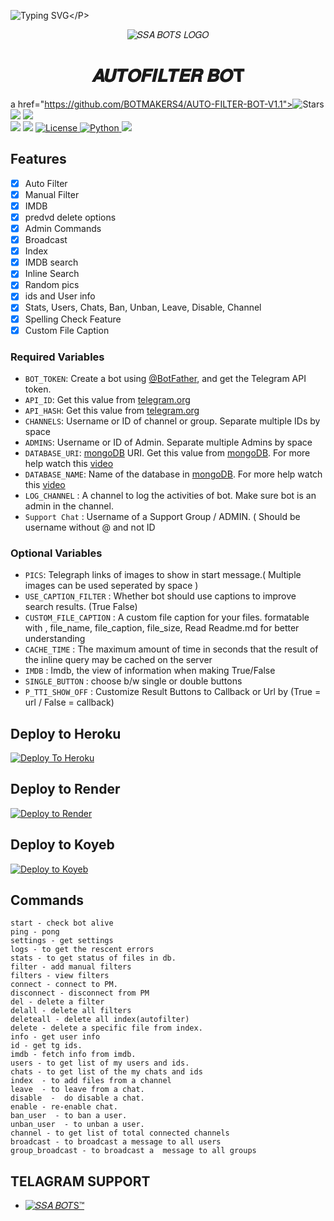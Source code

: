 ![Typing SVG](https://readme-typing-svg.herokuapp.com/?lines=𝑨𝑼𝑻𝑶𝑭𝑰𝑳𝑻𝑬𝑹+𝑩𝑶𝑻+𝑪𝑹𝑬𝑨𝑻𝑬𝑫+𝑩𝒀+🇸​​​​​🇸​​​​​🇦​​​​​+🇧​​​​​🇴​​​​​🇹​​​​​🇸​​​​​™!;𝐏𝐎𝐖𝐄𝐑𝐅𝐔𝐋𝐋+𝐓𝐆+𝑨𝑼𝑻𝑶𝑭𝑰𝑳𝑻𝑬𝑹+𝐁𝐎𝐓!)</P>
<p align="center">
  <img src="https://graph.org/file/92002e32beda4eca56f0f.jpg" alt="𝑆𝑆𝐴 𝐵𝑂𝑇𝑆 𝐿𝑂𝐺𝑂">
  </p>
<h1 align="center">
  <b> 𝑨𝑼𝑻𝑶𝑭𝑰𝑳𝑻𝑬𝑹 𝑩𝑶𝐓</b>
</h1>

a href="https://github.com/BOTMAKERS4/AUTO-FILTER-BOT-V1.1"><img src="https://img.shields.io/github/stars/BOTMAKERS4/AUTO-FILTER-BOT-V1.1?color=black&logo=github&logoColor=black&style=for-the-badge" alt="Stars"/> </a>
<a href="https://github.com/BOTMAKERS4/AUTO-FILTER-BOT-V1.1/network/members"> <img src="https://img.shields.io/github/forks/BOTMAKERS4/AUTO-FILTER-BOT-V1.1?color=black&logo=github&logoColor=black&style=for-the-badge" /></a>
<a href="https://github.com/BOTMAKERS4/AUTO-FILTER-BOT-V1.1"> <img src="https://img.shields.io/github/repo-size/BOTMAKERS4/AUTO-FILTER-BOT-V1.1?color=skyblue&logo=github&logoColor=blue&style=for-the-badge" /></a>   
<a href="https://github.com/BOTMAKERS4/AUTO-FILTER-BOT-V1.1/commit/main"> <img src="https://img.shields.io/github/last-commit/BOTMAKERS4/AUTO-FILTER-BOT-V1.1?color=black&logo=github&logoColor=black&style=for-the-badge" /></a>
<a href="https://github.com/BOTMAKERS4/AUTO-FILTER-BOT-V1.1"> <img src="https://img.shields.io/github/contributors/BOTMAKERS4/AUTO-FILTER-BOT-V1.1?color=skyblue&logo=github&logoColor=blue&style=for-the-badge" /></a>
<a href="https://github.com/BOTMAKERS4/AUTO-FILTER-BOT-V1.1/blob/main/LICENSE"> <img src="https://img.shields.io/badge/License- GPL 2.0 license -blueviolet?style=for-the-badge" alt="License" /> </a>
<a href="https://www.python.org/"> <img src="https://img.shields.io/badge/Written%20in-Python-skyblue?style=for-the-badge&logo=python" alt="Python" /> </a>
<a href="https://pypi.org/project/Pyrogram/"> <img src="https://img.shields.io/pypi/v/pyrogram?color=white&label=pyrogram&logo=python&logoColor=blue&style=for-the-badge" /></a>


## Features

- [x] Auto Filter
- [x] Manual Filter
- [x] IMDB
- [x] predvd delete options
- [x] Admin Commands
- [x] Broadcast
- [x] Index
- [x] IMDB search
- [x] Inline Search
- [x] Random pics
- [x] ids and User info 
- [x] Stats, Users, Chats, Ban, Unban, Leave, Disable, Channel
- [x] Spelling Check Feature
- [x] Custom File Caption

### Required Variables
* `BOT_TOKEN`: Create a bot using [@BotFather](https://telegram.dog/BotFather), and get the Telegram API token.
* `API_ID`: Get this value from [telegram.org](https://my.telegram.org/apps)
* `API_HASH`: Get this value from [telegram.org](https://my.telegram.org/apps)
* `CHANNELS`: Username or ID of channel or group. Separate multiple IDs by space
* `ADMINS`: Username or ID of Admin. Separate multiple Admins by space
* `DATABASE_URI`: [mongoDB](https://www.mongodb.com) URI. Get this value from [mongoDB](https://www.mongodb.com). For more help watch this [video](https://youtu.be/1G1XwEOnxxo)
* `DATABASE_NAME`: Name of the database in [mongoDB](https://www.mongodb.com). For more help watch this [video](https://youtu.be/1G1XwEOnxxo)
* `LOG_CHANNEL` : A channel to log the activities of bot. Make sure bot is an admin in the channel.
* `Support Chat` : Username of a Support Group / ADMIN. ( Should be username without @ and not ID
 ### Optional Variables
* `PICS`: Telegraph links of images to show in start message.( Multiple images can be used seperated by space )
* `USE_CAPTION_FILTER` : Whether bot should use captions to improve search results. (True False)
* `CUSTOM_FILE_CAPTION` : A custom file caption for your files. formatable with , file_name, file_caption, file_size, Read Readme.md for better understanding
* `CACHE_TIME` : The maximum amount of time in seconds that the result of the inline query may be cached on the server
* `IMDB` : Imdb, the view of information when making True/False
* `SINGLE_BUTTON` : choose b/w single or double buttons 
* `P_TTI_SHOW_OFF` : Customize Result Buttons to Callback or Url by (True = url / False = callback)

 ## Deploy to Heroku 
 
 [![Deploy To Heroku](https://www.herokucdn.com/deploy/button.svg)](https://heroku.com/deploy?template=https://github.com/BOTMAKERS4/AUTO-FILTER-BOT-V1.1)

 ## Deploy to Render

 [![Deploy to Render](https://render.com/images/deploy-to-render-button.svg)](https://render.com/deploy?repo=https://github.com/BOTMAKERS4/AUTO-FILTER-BOT-V1.1)

 ## Deploy to Koyeb

 [![Deploy to Koyeb](https://www.koyeb.com/static/images/deploy/button.svg)](https://app.koyeb.com/deploy?type=git&repository=github.com//BOTMAKERS4/AUTO-FILTER-BOT-V1.1&env[BOT_TOKEN]&env[API_ID]&env[API_HASH]&env[ADMIN]&env[DB_URL]&env[DB_NAME]=-SSABOTS&env[FORCE_SUB]&env[START_PIC]&env[PORT]=8080&run_command=python%20bot.py&branch=main&name=AUTO-FILTER-BOT) 
 ## Commands
```
start - check bot alive
ping - pong
settings - get settings 
logs - to get the rescent errors
stats - to get status of files in db.
filter - add manual filters
filters - view filters
connect - connect to PM.
disconnect - disconnect from PM
del - delete a filter
delall - delete all filters
deleteall - delete all index(autofilter)
delete - delete a specific file from index.
info - get user info
id - get tg ids.
imdb - fetch info from imdb.
users - to get list of my users and ids.
chats - to get list of the my chats and ids 
index  - to add files from a channel
leave  - to leave from a chat.
disable  -  do disable a chat.
enable - re-enable chat.
ban_user  - to ban a user.
unban_user  - to unban a user.
channel - to get list of total connected channels
broadcast - to broadcast a message to all users
group_broadcast - to broadcast a  message to all groups
```

## TELAGRAM SUPPORT 

* [![𝑆𝑆𝐴 𝐵𝑂𝑇S™](https://img.shields.io/static/v1?label=𝑆𝑆𝐴&message=𝐵𝑂𝑇S™&color=critical)](https://t.me/SSABOTS2)

